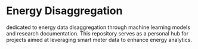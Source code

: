 # Energy Disaggregation
dedicated to energy data disaggregation through machine learning models and research documentation. This repository serves as a personal hub for projects aimed at leveraging smart meter data to enhance energy analytics.
